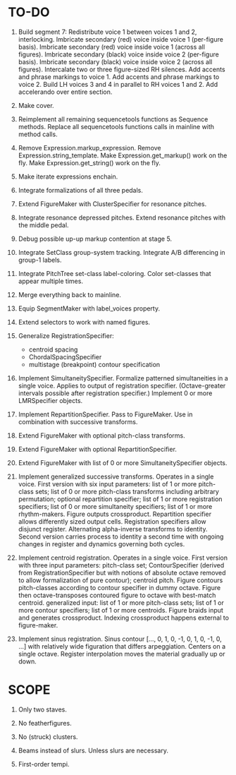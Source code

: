 TO-DO
=====

1.  Build segment 7:
    Redistribute voice 1 between voices 1 and 2, interlocking.
    Imbricate secondary (red) voice inside voice 1 (per-figure basis).
    Imbricate secondary (red) voice inside voice 1 (across all figures).
    Imbricate secondary (black) voice inside voice 2 (per-figure basis).
    Imbricate secondary (black) voice inside voice 2 (across all figures).
    Intercalate two or three figure-sized RH silences.
    Add accents and phrase markings to voice 1.
    Add accents and phrase markings to voice 2.
    Build LH voices 3 and 4 in parallel to RH voices 1 and 2.
    Add accelerando over entire section.

2.  Make cover.

3.  Reimplement all remaining sequencetools functions as Sequence methods.
    Replace all sequencetools functions calls in mainline with method calls.

4.  Remove Expression.markup_expression.
    Remove Expression.string_template.
    Make Expression.get_markup() work on the fly.
    Make Expression.get_string() work on the fly.

5.  Make iterate expressions enchain.

6.  Integrate formalizations of all three pedals.

7.  Extend FigureMaker with ClusterSpecifier for resonance pitches.

8.  Integrate resonance depressed pitches.
    Extend resonance pitches with the middle pedal.

9.  Debug possible up-up markup contention at stage 5.

10. Integrate SetClass group-system tracking.
    Integrate A/B differencing in group-1 labels.

11. Integrate PitchTree set-class label-coloring.
    Color set-classes that appear multiple times.

12. Merge everything back to mainline.

13. Equip SegmentMaker with label_voices property.

14. Extend selectors to work with named figures.

13. Generalize RegistrationSpecifier:
    * centroid spacing
    * ChordalSpacingSpecifier
    * multistage (breakpoint) contour specification

14. Implement SimultaneitySpecifier.
    Formalize patterned simultaneities in a single voice.
    Applies to output of registration specifier.
    (Octave-greater intervals possible after registration specifier.)
    Implement 0 or more LMRSpecifier objects.

15. Implement RepartitionSpecifier.
    Pass to FigureMaker.
    Use in combination with successive transforms.

16. Extend FigureMaker with optional pitch-class transforms.

17. Extend FigureMaker with optional RepartitionSpecifier.

18. Extend FigureMaker with list of 0 or more SimultaneitySpecifier objects.

19. Implement generalized successive transforms. Operates in a single voice.
    First version with six input parameters: list of 1 or more pitch-class
    sets; list of 0 or more pitch-class transforms including arbitrary
    permutation; optional repartition specifier; list of 1 or more registration
    specifiers; list of 0 or more simultaneity specifiers; list of 1 or more
    rhythm-makers. Figure outputs crossproduct. Repartition specifier allows
    differently sized output cells. Registration specifiers allow disjunct
    register. Alternating alpha-inverse transforms to identity. Second version
    carries process to identity a second time with ongoing changes in register
    and dynamics governing both cycles.

20. Implement centroid registration. Operates in a single voice. First version
    with three input parameters: pitch-class set; ContourSpecifier (derived
    from RegistrationSpecifier but with notions of absolute octave removed to
    allow formalization of pure contour); centroid pitch. Figure contours
    pitch-classes according to contour specifier in dummy octave. Figure then
    octave-transposes contoured figure to octave with best-match centroid.
    generalized input: list of 1 or more pitch-class sets; list of 1 or more
    contour specifiers; list of 1 or more centroids. Figure braids input and
    generates crossproduct. Indexing crossproduct happens external to
    figure-maker.

21. Implement sinus registration. Sinus contour [..., 0, 1, 0, -1, 0, 1, 0, -1,
    0, ...] with relatively wide figuration that differs arpeggiation. Centers
    on a single octave. Register interpolation moves the material gradually up
    or down.

SCOPE
=====

1.  Only two staves.

2.  No featherfigures.

3.  No (struck) clusters.

4.  Beams instead of slurs. Unless slurs are necessary.

5.  First-order tempi.

